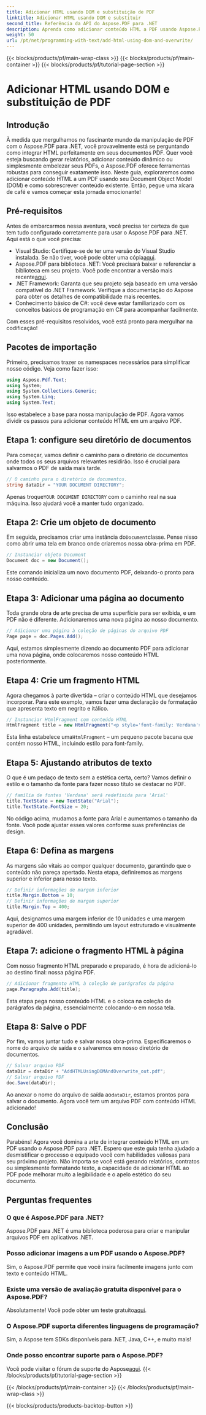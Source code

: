 ```yaml
---
title: Adicionar HTML usando DOM e substituição de PDF
linktitle: Adicionar HTML usando DOM e substituir
second_title: Referência da API do Aspose.PDF para .NET
description: Aprenda como adicionar conteúdo HTML a PDF usando Aspose.PDF para .NET. Este guia passo a passo abrange tudo, desde a configuração até o salvamento final.
weight: 50
url: /pt/net/programming-with-text/add-html-using-dom-and-overwrite/
---
```


{{< blocks/products/pf/main-wrap-class >}}
{{< blocks/products/pf/main-container >}}
{{< blocks/products/pf/tutorial-page-section >}}

# Adicionar HTML usando DOM e substituição de PDF

## Introdução

À medida que mergulhamos no fascinante mundo da manipulação de PDF com o Aspose.PDF para .NET, você provavelmente está se perguntando como integrar HTML perfeitamente em seus documentos PDF. Quer você esteja buscando gerar relatórios, adicionar conteúdo dinâmico ou simplesmente embelezar seus PDFs, o Aspose.PDF oferece ferramentas robustas para conseguir exatamente isso. Neste guia, exploraremos como adicionar conteúdo HTML a um PDF usando seu Document Object Model (DOM) e como sobrescrever conteúdo existente. Então, pegue uma xícara de café e vamos começar esta jornada emocionante!

## Pré-requisitos

Antes de embarcarmos nessa aventura, você precisa ter certeza de que tem tudo configurado corretamente para usar o Aspose.PDF para .NET. Aqui está o que você precisa:

-  Visual Studio: Certifique-se de ter uma versão do Visual Studio instalada. Se não tiver, você pode obter uma cópia[aqui](https://visualstudio.microsoft.com/).
-  Aspose.PDF para biblioteca .NET: Você precisará baixar e referenciar a biblioteca em seu projeto. Você pode encontrar a versão mais recente[aqui](https://releases.aspose.com/pdf/net/).
- .NET Framework: Garanta que seu projeto seja baseado em uma versão compatível do .NET Framework. Verifique a documentação do Aspose para obter os detalhes de compatibilidade mais recentes.
- Conhecimento básico de C#: você deve estar familiarizado com os conceitos básicos de programação em C# para acompanhar facilmente.

Com esses pré-requisitos resolvidos, você está pronto para mergulhar na codificação!

## Pacotes de importação

Primeiro, precisamos trazer os namespaces necessários para simplificar nosso código. Veja como fazer isso:

```csharp
using Aspose.Pdf.Text;
using System;
using System.Collections.Generic;
using System.Linq;
using System.Text;
```

Isso estabelece a base para nossa manipulação de PDF. Agora vamos dividir os passos para adicionar conteúdo HTML em um arquivo PDF.

## Etapa 1: configure seu diretório de documentos

Para começar, vamos definir o caminho para o diretório de documentos onde todos os seus arquivos relevantes residirão. Isso é crucial para salvarmos o PDF de saída mais tarde.

```csharp
// O caminho para o diretório de documentos.
string dataDir = "YOUR DOCUMENT DIRECTORY";
```

 Apenas troque`YOUR DOCUMENT DIRECTORY` com o caminho real na sua máquina. Isso ajudará você a manter tudo organizado.

## Etapa 2: Crie um objeto de documento

 Em seguida, precisamos criar uma instância do`Document`classe. Pense nisso como abrir uma tela em branco onde criaremos nossa obra-prima em PDF.

```csharp
// Instanciar objeto Document
Document doc = new Document();
```

Este comando inicializa um novo documento PDF, deixando-o pronto para nosso conteúdo.

## Etapa 3: Adicionar uma página ao documento

Toda grande obra de arte precisa de uma superfície para ser exibida, e um PDF não é diferente. Adicionaremos uma nova página ao nosso documento.

```csharp
// Adicionar uma página à coleção de páginas do arquivo PDF
Page page = doc.Pages.Add();
```

Aqui, estamos simplesmente dizendo ao documento PDF para adicionar uma nova página, onde colocaremos nosso conteúdo HTML posteriormente.

## Etapa 4: Crie um fragmento HTML

Agora chegamos à parte divertida – criar o conteúdo HTML que desejamos incorporar. Para este exemplo, vamos fazer uma declaração de formatação que apresenta texto em negrito e itálico.

```csharp
// Instanciar HtmlFragment com conteúdo HTML
HtmlFragment title = new HtmlFragment("<p style='font-family: Verdana'><b><i>Table contains text</i></b></p>");
```

 Esta linha estabelece uma`HtmlFragment` – um pequeno pacote bacana que contém nosso HTML, incluindo estilo para font-family. 

## Etapa 5: Ajustando atributos de texto

O que é um pedaço de texto sem a estética certa, certo? Vamos definir o estilo e o tamanho da fonte para fazer nosso título se destacar no PDF.

```csharp
// família de fontes 'Verdana' será redefinida para 'Arial'
title.TextState = new TextState("Arial");
title.TextState.FontSize = 20;
```

No código acima, mudamos a fonte para Arial e aumentamos o tamanho da fonte. Você pode ajustar esses valores conforme suas preferências de design.

## Etapa 6: Defina as margens

As margens são vitais ao compor qualquer documento, garantindo que o conteúdo não pareça apertado. Nesta etapa, definiremos as margens superior e inferior para nosso texto.

```csharp
// Definir informações de margem inferior
title.Margin.Bottom = 10;
// Definir informações de margem superior
title.Margin.Top = 400;
```

Aqui, designamos uma margem inferior de 10 unidades e uma margem superior de 400 unidades, permitindo um layout estruturado e visualmente agradável.

## Etapa 7: adicione o fragmento HTML à página

Com nosso fragmento HTML preparado e preparado, é hora de adicioná-lo ao destino final: nossa página PDF.

```csharp
// Adicionar fragmento HTML à coleção de parágrafos da página
page.Paragraphs.Add(title);
```

Esta etapa pega nosso conteúdo HTML e o coloca na coleção de parágrafos da página, essencialmente colocando-o em nossa tela.

## Etapa 8: Salve o PDF

Por fim, vamos juntar tudo e salvar nossa obra-prima. Especificaremos o nome do arquivo de saída e o salvaremos em nosso diretório de documentos.

```csharp
// Salvar arquivo PDF
dataDir = dataDir + "AddHTMLUsingDOMAndOverwrite_out.pdf";
// Salvar arquivo PDF
doc.Save(dataDir);
```

Ao anexar o nome do arquivo de saída ao`dataDir`, estamos prontos para salvar o documento. Agora você tem um arquivo PDF com conteúdo HTML adicionado!

## Conclusão

Parabéns! Agora você domina a arte de integrar conteúdo HTML em um PDF usando o Aspose.PDF para .NET. Espero que este guia tenha ajudado a desmistificar o processo e equipado você com habilidades valiosas para seu próximo projeto. Não importa se você está gerando relatórios, contratos ou simplesmente formatando texto, a capacidade de adicionar HTML ao PDF pode melhorar muito a legibilidade e o apelo estético do seu documento. 

## Perguntas frequentes

### O que é Aspose.PDF para .NET?
Aspose.PDF para .NET é uma biblioteca poderosa para criar e manipular arquivos PDF em aplicativos .NET.

### Posso adicionar imagens a um PDF usando o Aspose.PDF?
Sim, o Aspose.PDF permite que você insira facilmente imagens junto com texto e conteúdo HTML.

### Existe uma versão de avaliação gratuita disponível para o Aspose.PDF?
 Absolutamente! Você pode obter um teste gratuito[aqui](https://releases.aspose.com).

### O Aspose.PDF suporta diferentes linguagens de programação?
Sim, a Aspose tem SDKs disponíveis para .NET, Java, C++, e muito mais!

### Onde posso encontrar suporte para o Aspose.PDF?
 Você pode visitar o fórum de suporte do Aspose[aqui](https://forum.aspose.com/c/pdf/10).
{{< /blocks/products/pf/tutorial-page-section >}}

{{< /blocks/products/pf/main-container >}}
{{< /blocks/products/pf/main-wrap-class >}}

{{< blocks/products/products-backtop-button >}}
